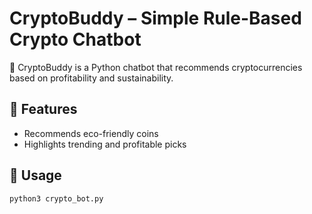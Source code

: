 # CryptoBuddy – Simple Rule-Based Crypto Chatbot

👋 CryptoBuddy is a Python chatbot that recommends cryptocurrencies based on profitability and sustainability.

## 🔧 Features
- Recommends eco-friendly coins
- Highlights trending and profitable picks

## 🚀 Usage
```bash
python3 crypto_bot.py
